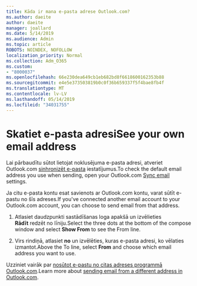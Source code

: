 ```yaml
---
title: Kāda ir mana e-pasta adrese Outlook.com?
ms.author: daeite
author: daeite
manager: joallard
ms.date: 5/14/2019
ms.audience: Admin
ms.topic: article
ROBOTS: NOINDEX, NOFOLLOW
localization_priority: Normal
ms.collection: Adm_O365
ms.custom:
- "8000037"
ms.openlocfilehash: 66e230dea649cb1eb682bd8f6618600162353b88
ms.sourcegitcommit: e4e5e373503819b0c0f36b659337f5f4bae8fb4f
ms.translationtype: MT
ms.contentlocale: lv-LV
ms.lasthandoff: 05/14/2019
ms.locfileid: "34031755"
---
```

# <a name="see-your-own-email-address"></a><span data-ttu-id="6252e-102">Skatiet e-pasta adresi</span><span class="sxs-lookup"><span data-stu-id="6252e-102">See your own email address</span></span>

<span data-ttu-id="6252e-103">Lai pārbaudītu sūtot lietojat noklusējuma e-pasta adresi, atveriet Outlook.com [sinhronizēt e-pasta](https://outlook.live.com/mail/options/mail/accounts) iestatījumus.</span><span class="sxs-lookup"><span data-stu-id="6252e-103">To check the default email address you use when sending, open your Outlook.com [Sync email](https://outlook.live.com/mail/options/mail/accounts) settings.</span></span>

<span data-ttu-id="6252e-104">Ja citu e-pasta kontu esat savienots ar Outlook.com kontu, varat sūtīt e-pastu no šīs adreses.</span><span class="sxs-lookup"><span data-stu-id="6252e-104">If you've connected another email account to your Outlook.com account, you can choose to send email from that address.</span></span>

1. <span data-ttu-id="6252e-105">Atlasiet daudzpunkti sastādīšanas loga apakšā un izvēlieties **Rādīt** redzēt no līniju.</span><span class="sxs-lookup"><span data-stu-id="6252e-105">Select the three dots at the bottom of the compose window and select **Show From** to see the From line.</span></span>

2. <span data-ttu-id="6252e-106">Virs rindiņā, atlasiet **no** un izvēlēties, kuras e-pasta adresi, ko vēlaties izmantot.</span><span class="sxs-lookup"><span data-stu-id="6252e-106">Above the To line, select **From** and choose which email address you want to use.</span></span>

<span data-ttu-id="6252e-107">Uzziniet vairāk par [nosūtot e-pastu no citas adreses programmā Outlook.com](https://support.office.com/article/ccba89cb-141c-4a36-8c56-6d16a8556d2e).</span><span class="sxs-lookup"><span data-stu-id="6252e-107">Learn more about [sending email from a different address in Outlook.com](https://support.office.com/article/ccba89cb-141c-4a36-8c56-6d16a8556d2e).</span></span>